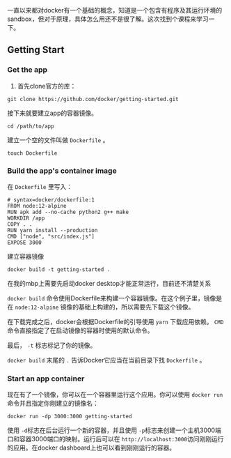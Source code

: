 一直以来都对docker有一个基础的概念，知道是一个包含有程序及其运行环境的sandbox，但对于原理，具体怎么用还不是很了解。这次找到个课程来学习一下。

## Getting Start

### Get the app

1. 首先clone官方的库：
```Shell
git clone https://github.com/docker/getting-started.git
```
接下来就要建立app的容器镜像。
```Shell
cd /path/to/app
```
建立一个空的文件叫做 `Dockerfile` 。
```Shell
touch Dockerfile
```

### Build the app's container image

在 `Dockerfile` 里写入：
```Shell
# syntax=docker/dockerfile:1
FROM node:12-alpine
RUN apk add --no-cache python2 g++ make
WORKDIR /app
COPY . .
RUN yarn install --production
CMD ["node", "src/index.js"]
EXPOSE 3000
```

建立容器镜像
```Shell
docker build -t getting-started .
```
在我的mbp上需要先启动docker desktop才能正常运行，目前还不清楚关系

`docker build` 命令使用Dockerfile来构建一个容器镜像。在这个例子里，镜像是在 `node:12-alpine` 镜像的基础上构建的，所以需要先下载这个镜像。

在下载完成之后，docker会根据Dockerfile的引导使用 `yarn` 下载应用依赖。 `CMD` 命令直接指定了在启动镜像的容器时使用的默认命令。

最后， `-t` 标志标记了你的镜像。

`docker build` 末尾的 `.` 告诉Docker它应当在当前目录下找 `Dockerfile` 。

### Start an app container

现在有了一个镜像，你可以在一个容器里运行这个应用。你可以使用 `docker run` 命令并且指定你刚建立的镜像名：
```Shell
docker run -dp 3000:3000 getting-started
```
使用 `-d`标志在后台运行一个新的容器，并且使用 `-p`标志来创建一个主机3000端口和容器3000端口的映射。运行后可以在 `http://localhost:3000`访问刚刚运行的应用。在docker dashboard上也可以看到刚刚运行的容器。


